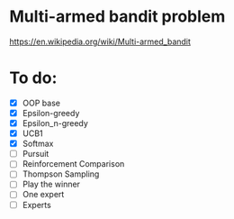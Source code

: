 # Multi-armed bandit problem
https://en.wikipedia.org/wiki/Multi-armed_bandit

# To do:
- [x] OOP base
- [x] Epsilon-greedy
- [x] Epsilon_n-greedy
- [x] UCB1
- [x] Softmax
- [ ] Pursuit
- [ ] Reinforcement Comparison
- [ ] Thompson Sampling
- [ ] Play the winner
- [ ] One expert
- [ ] Experts
